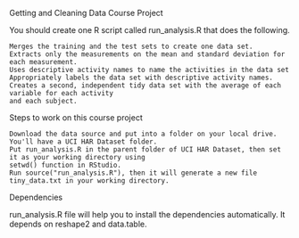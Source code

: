 Getting and Cleaning Data
Course Project

You should create one R script called run_analysis.R that does the following.

    Merges the training and the test sets to create one data set.
    Extracts only the measurements on the mean and standard deviation for each measurement.
    Uses descriptive activity names to name the activities in the data set
    Appropriately labels the data set with descriptive activity names.
    Creates a second, independent tidy data set with the average of each variable for each activity 
    and each subject.

Steps to work on this course project

    Download the data source and put into a folder on your local drive. You'll have a UCI HAR Dataset folder.
    Put run_analysis.R in the parent folder of UCI HAR Dataset, then set it as your working directory using 
    setwd() function in RStudio.
    Run source("run_analysis.R"), then it will generate a new file tiny_data.txt in your working directory.

Dependencies

run_analysis.R file will help you to install the dependencies automatically. It depends on reshape2 and data.table.

